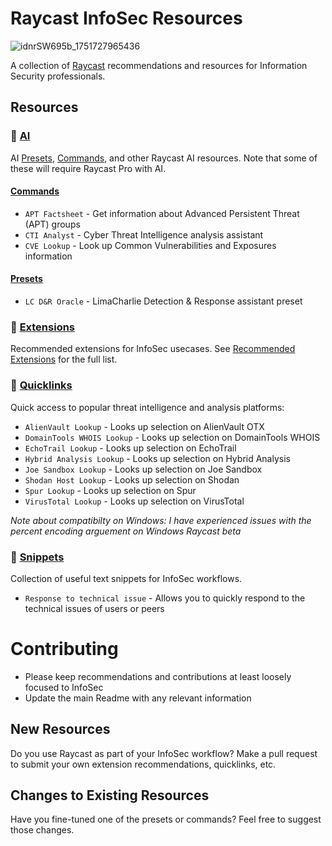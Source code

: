 # Raycast InfoSec Resources
![idnrSW695b_1751727965436](https://github.com/user-attachments/assets/9fc26edc-1c1c-42e6-847a-21fc04d2d9be)

A collection of [Raycast](https://www.raycast.com/) recommendations and resources for Information Security professionals.

## Resources

### 🤖 [AI](https://github.com/Nynir/Raycast-InfoSec/tree/main/AI)
AI [Presets](https://github.com/Nynir/Raycast-InfoSec/tree/main/AI/Presets), [Commands](https://github.com/Nynir/Raycast-InfoSec/tree/main/AI/Commands), and other Raycast AI resources. Note that some of these will require Raycast Pro with AI.

#### [Commands](https://github.com/Nynir/Raycast-InfoSec/tree/main/AI/Commands)
- `APT Factsheet` - Get information about Advanced Persistent Threat (APT) groups
- `CTI Analyst` - Cyber Threat Intelligence analysis assistant
- `CVE Lookup` - Look up Common Vulnerabilities and Exposures information

#### [Presets](https://github.com/Nynir/Raycast-InfoSec/tree/main/AI/Presets)
- `LC D&R Oracle` - LimaCharlie Detection & Response assistant preset

### 🔌 [Extensions](https://github.com/Nynir/Raycast-InfoSec/tree/main/Extensions)
Recommended extensions for InfoSec usecases. See [Recommended Extensions](https://github.com/Nynir/Raycast-InfoSec/blob/main/Extensions/Recommended%20Extensions.md) for the full list.

### 🔗 [Quicklinks](https://github.com/Nynir/Raycast-InfoSec/tree/main/Quicklinks)
Quick access to popular threat intelligence and analysis platforms:
- `AlienVault Lookup` - Looks up selection on AlienVault OTX
- `DomainTools WHOIS Lookup` - Looks up selection on DomainTools WHOIS
- `EchoTrail Lookup` - Looks up selection on EchoTrail
- `Hybrid Analysis Lookup` - Looks up selection on Hybrid Analysis
- `Joe Sandbox Lookup` - Looks up selection on Joe Sandbox
- `Shodan Host Lookup` - Looks up selection on Shodan
- `Spur Lookup` - Looks up selection on Spur
- `VirusTotal Lookup` - Looks up selection on VirusTotal

*Note about compatibilty on Windows: I have experienced issues with the percent encoding arguement on Windows Raycast beta*

### 📝 [Snippets](https://github.com/Nynir/Raycast-InfoSec/tree/main/Snippets)
Collection of useful text snippets for InfoSec workflows.
- `Response to technical issue` - Allows you to quickly respond to the technical issues of users or peers

# Contributing
- Please keep recommendations and contributions at least loosely focused to InfoSec
- Update the main Readme with any relevant information

## New Resources
Do you use Raycast as part of your InfoSec workflow? Make a pull request to submit your own extension recommendations, quicklinks, etc.

## Changes to Existing Resources
Have you fine-tuned one of the presets or commands? Feel free to suggest those changes.
